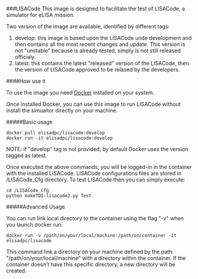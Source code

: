 ###LISACode
This image is designed to facilitate the test of LISACode, a simulator for eLISA mission. 

Two version of the image are available, identified by different tags: 

1. develop: this image is based upon the LISACode unde development and then contains all the most recent changes and update. This version is not "unstable" because is already tested, simply is not still released officialy.  
2. latest: this contains the latest "released" version of the LISACode, then the version of LISACode approved to be relased by the developers.  
 

####How use it

To use the image you need [Docker](http://docker.io) installed on your system. 

Once installed Docker, you can use this image to run LISACode without install the simualtor directly on your machine.

#####Basic usage

	docker pull elisadpc/lisacode:develop
	docker run -it elisadpc/lisacode:develop

NOTE: if "develop" tag  is not provided, by default Docker uses the version tagged as latest.

Once executed the above commands, you will be logged-in in the container with the installed LISACode. 
LISACode configurations files are stored in /LISACode\_Cfg directory. 
To test LISACode then you can simply execute:
	
	cd /LISACode_Cfg
	python makeTDI-lisacode2.py Test

#####Advanced Usage

You can run link local directory to the container using the flag "-v" when you launch docker run:

	docker run -v /path/on/your/local/machine:/path/on/container -it elisadpc/lisacode

This command link a directory on your machine defined by the path: "/path/on/your/local/machine" with a directory within the container. If the container doesn't have this specific directory, a new directory will be created. 
